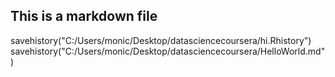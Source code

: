 ## This is a markdown file
savehistory("C:/Users/monic/Desktop/datasciencecoursera/hi.Rhistory")
savehistory("C:/Users/monic/Desktop/datasciencecoursera/HelloWorld.md")
